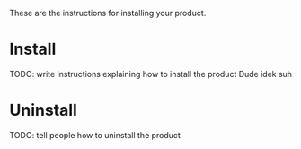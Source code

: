 These are the instructions for installing your product.

# Install
TODO: write instructions explaining how to install the product
Dude idek
suh
# Uninstall
TODO: tell people how to uninstall the product